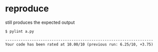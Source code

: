 # reproduce

still produces the expected output

```
$ pylint a.py

-------------------------------------------------------------------
Your code has been rated at 10.00/10 (previous run: 6.25/10, +3.75)
```

